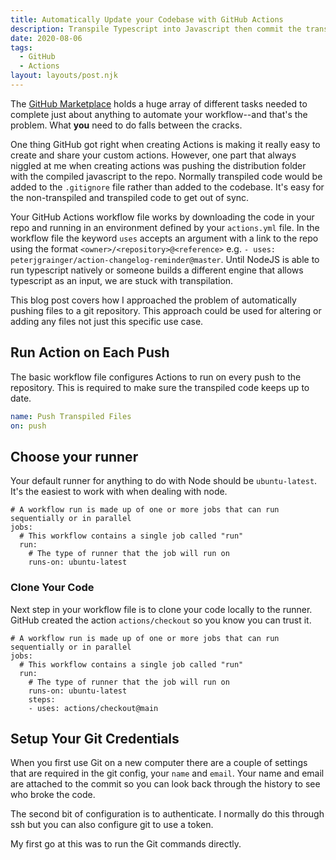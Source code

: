 ```yaml
---
title: Automatically Update your Codebase with GitHub Actions
description: Transpile Typescript into Javascript then commit the transpiled code back to the repository using GitHub Actions
date: 2020-08-06
tags:
  - GitHub
  - Actions
layout: layouts/post.njk
---
```

The [GitHub Marketplace](https://github.com/marketplace) holds a huge array of different tasks needed to complete just about anything to automate your workflow--and that's the problem. What **you** need to do falls between the cracks.

One thing GitHub got right when creating Actions is making it really easy to create and share your custom actions. However, one part that always niggled at me when creating actions was pushing the distribution folder with the compiled javascript to the repo. Normally transpiled code would be added to the `.gitignore` file rather than added to the codebase. It's easy for the non-transpiled and transpiled code to get out of sync.

Your GitHub Actions workflow file works by downloading the code in your repo and running in an environment defined by your `actions.yml` file. In the workflow file the keyword `uses` accepts an argument with a link to the repo using the format `<owner>/<repository>@<reference>` e.g. `- uses: peterjgrainger/action-changelog-reminder@master`. Until NodeJS is able to run typescript natively or someone builds a different engine that allows typescript as an input, we are stuck with transpilation. 

This blog post covers how I approached the problem of automatically pushing files to a git repository. This approach could be used for altering or adding any files not just this specific use case.


## Run Action on Each Push

The basic workflow file configures Actions to run on every push to the repository. This is required to make sure the transpiled code keeps up to date.

```yml
name: Push Transpiled Files
on: push
```

## Choose your runner

Your default runner for anything to do with Node should be `ubuntu-latest`. It's the easiest to work with when dealing with node.

```yml/5
# A workflow run is made up of one or more jobs that can run sequentially or in parallel
jobs:
  # This workflow contains a single job called "run"
  run:
    # The type of runner that the job will run on
    runs-on: ubuntu-latest
```

### Clone Your Code

Next step in your workflow file is to clone your code locally to the runner. GitHub created the action `actions/checkout` so you know you can trust it.

```yml/7
# A workflow run is made up of one or more jobs that can run sequentially or in parallel
jobs:
  # This workflow contains a single job called "run"
  run:
    # The type of runner that the job will run on
    runs-on: ubuntu-latest
    steps:
    - uses: actions/checkout@main
```

## Setup Your Git Credentials

When you first use Git on a new computer there are a couple of settings that are required in the git config, your `name` and `email`. Your name and email are attached to the commit so you can look back through the history to see who broke the code.

The second bit of configuration is to authenticate. I normally do this through ssh but you can also configure git to use a token.

My first go at this was to run the Git commands directly.


